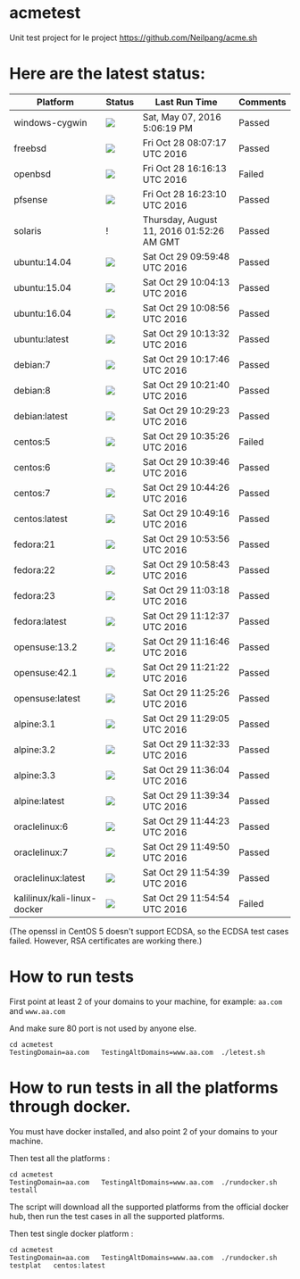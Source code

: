# acmetest
Unit test project for le project https://github.com/Neilpang/acme.sh



# Here are the latest status:

| Platform | Status| Last Run Time| Comments|
-----------|-------|--------------|---------|
|windows-cygwin| ![](https://cdn.rawgit.com/Neilpang/letest/master/status/windows-cygwin.svg?1462640779)| Sat, May 07, 2016  5:06:19 PM| Passed |
|freebsd| ![](https://cdn.rawgit.com/Neilpang/letest/master/status/freebsd.svg?1477642037)| Fri Oct 28 08:07:17 UTC 2016| Passed |
|openbsd| ![](https://cdn.rawgit.com/Neilpang/letest/master/status/openbsd.svg?1477671373)| Fri Oct 28 16:16:13 UTC 2016| Failed |
|pfsense| ![](https://cdn.rawgit.com/Neilpang/letest/master/status/pfsense.svg?1477671790)| Fri Oct 28 16:23:10 UTC 2016| Passed |
|solaris| \![](https://cdn.rawgit.com/Neilpang/letest/master/status/solaris.svg?1470880346)| Thursday, August 11, 2016 01:52:26 AM GMT| Passed |
|ubuntu:14.04| ![](https://cdn.rawgit.com/Neilpang/letest/master/status/ubuntu-14.04.svg?1477735188)| Sat Oct 29 09:59:48 UTC 2016| Passed |
|ubuntu:15.04| ![](https://cdn.rawgit.com/Neilpang/letest/master/status/ubuntu-15.04.svg?1477735453)| Sat Oct 29 10:04:13 UTC 2016| Passed |
|ubuntu:16.04| ![](https://cdn.rawgit.com/Neilpang/letest/master/status/ubuntu-16.04.svg?1477735736)| Sat Oct 29 10:08:56 UTC 2016| Passed |
|ubuntu:latest| ![](https://cdn.rawgit.com/Neilpang/letest/master/status/ubuntu-latest.svg?1477736012)| Sat Oct 29 10:13:32 UTC 2016| Passed |
|debian:7| ![](https://cdn.rawgit.com/Neilpang/letest/master/status/debian-7.svg?1477736266)| Sat Oct 29 10:17:46 UTC 2016| Passed |
|debian:8| ![](https://cdn.rawgit.com/Neilpang/letest/master/status/debian-8.svg?1477736500)| Sat Oct 29 10:21:40 UTC 2016| Passed |
|debian:latest| ![](https://cdn.rawgit.com/Neilpang/letest/master/status/debian-latest.svg?1477736963)| Sat Oct 29 10:29:23 UTC 2016| Passed |
|centos:5| ![](https://cdn.rawgit.com/Neilpang/letest/master/status/centos-5.svg?1477737326)| Sat Oct 29 10:35:26 UTC 2016| Failed |
|centos:6| ![](https://cdn.rawgit.com/Neilpang/letest/master/status/centos-6.svg?1477737586)| Sat Oct 29 10:39:46 UTC 2016| Passed |
|centos:7| ![](https://cdn.rawgit.com/Neilpang/letest/master/status/centos-7.svg?1477737866)| Sat Oct 29 10:44:26 UTC 2016| Passed |
|centos:latest| ![](https://cdn.rawgit.com/Neilpang/letest/master/status/centos-latest.svg?1477738156)| Sat Oct 29 10:49:16 UTC 2016| Passed |
|fedora:21| ![](https://cdn.rawgit.com/Neilpang/letest/master/status/fedora-21.svg?1477738436)| Sat Oct 29 10:53:56 UTC 2016| Passed |
|fedora:22| ![](https://cdn.rawgit.com/Neilpang/letest/master/status/fedora-22.svg?1477738723)| Sat Oct 29 10:58:43 UTC 2016| Passed |
|fedora:23| ![](https://cdn.rawgit.com/Neilpang/letest/master/status/fedora-23.svg?1477738998)| Sat Oct 29 11:03:18 UTC 2016| Passed |
|fedora:latest| ![](https://cdn.rawgit.com/Neilpang/letest/master/status/fedora-latest.svg?1477739557)| Sat Oct 29 11:12:37 UTC 2016| Passed |
|opensuse:13.2| ![](https://cdn.rawgit.com/Neilpang/letest/master/status/opensuse-13.2.svg?1477739806)| Sat Oct 29 11:16:46 UTC 2016| Passed |
|opensuse:42.1| ![](https://cdn.rawgit.com/Neilpang/letest/master/status/opensuse-42.1.svg?1477740082)| Sat Oct 29 11:21:22 UTC 2016| Passed |
|opensuse:latest| ![](https://cdn.rawgit.com/Neilpang/letest/master/status/opensuse-latest.svg?1477740326)| Sat Oct 29 11:25:26 UTC 2016| Passed |
|alpine:3.1| ![](https://cdn.rawgit.com/Neilpang/letest/master/status/alpine-3.1.svg?1477740545)| Sat Oct 29 11:29:05 UTC 2016| Passed |
|alpine:3.2| ![](https://cdn.rawgit.com/Neilpang/letest/master/status/alpine-3.2.svg?1477740753)| Sat Oct 29 11:32:33 UTC 2016| Passed |
|alpine:3.3| ![](https://cdn.rawgit.com/Neilpang/letest/master/status/alpine-3.3.svg?1477740964)| Sat Oct 29 11:36:04 UTC 2016| Passed |
|alpine:latest| ![](https://cdn.rawgit.com/Neilpang/letest/master/status/alpine-latest.svg?1477741174)| Sat Oct 29 11:39:34 UTC 2016| Passed |
|oraclelinux:6| ![](https://cdn.rawgit.com/Neilpang/letest/master/status/oraclelinux-6.svg?1477741463)| Sat Oct 29 11:44:23 UTC 2016| Passed |
|oraclelinux:7| ![](https://cdn.rawgit.com/Neilpang/letest/master/status/oraclelinux-7.svg?1477741790)| Sat Oct 29 11:49:50 UTC 2016| Passed |
|oraclelinux:latest| ![](https://cdn.rawgit.com/Neilpang/letest/master/status/oraclelinux-latest.svg?1477742079)| Sat Oct 29 11:54:39 UTC 2016| Passed |
|kalilinux/kali-linux-docker| ![](https://cdn.rawgit.com/Neilpang/letest/master/status/kalilinux-kali-linux-docker.svg?1477742094)| Sat Oct 29 11:54:54 UTC 2016| Failed |
(The openssl in CentOS 5 doesn't support ECDSA, so the ECDSA test cases failed. However, RSA certificates are working there.)

# How to run tests

First point at least 2 of your domains to your machine, 
for example: `aa.com` and `www.aa.com`

And make sure 80 port is not used by anyone else.

```
cd acmetest
TestingDomain=aa.com   TestingAltDomains=www.aa.com  ./letest.sh
```

# How to run tests in all the platforms through docker.

You must have docker installed, and also point 2 of your domains to your machine.

Then test all the platforms :

```
cd acmetest
TestingDomain=aa.com   TestingAltDomains=www.aa.com  ./rundocker.sh  testall
```

The script will download all the supported platforms from the official docker hub, then run the test cases in all the supported platforms.

Then test single docker platform :

```
cd acmetest
TestingDomain=aa.com   TestingAltDomains=www.aa.com  ./rundocker.sh  testplat   centos:latest
```









